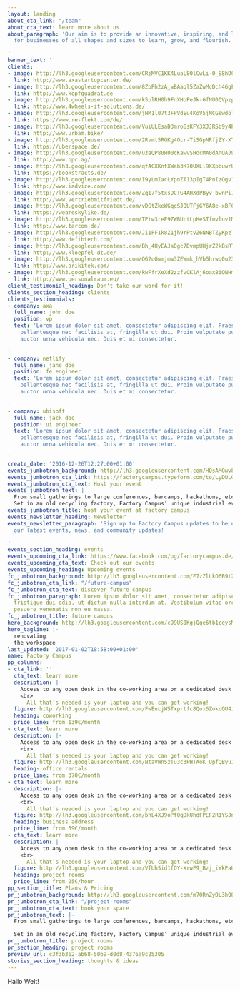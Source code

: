 ```yaml
---
layout: landing
about_cta_link: "/team"
about_cta_text: learn more about us
about_paragraph: 'Our aim is to provide an innovative, inspiring, and laid back environment
  for businesses of all shapes and sizes to learn, grow, and flourish.

'
banner_text: ''
clients:
- image: http://lh3.googleusercontent.com/CRjMVC1KK4LuaL80lCwLi-0_S8hDCErmB48NMIeIAgqPRM9Vb7TeV2F5WfeDg_ypm7_idPsOLLntI7x5iFYFCXfuj4bP
  link: http://www.axastartupcenter.de/
- image: http://lh3.googleusercontent.com/8ZbPh2zA_wBAaql5ZaZwMcDch46gFib_Inksl93T8EZE0hBzminG4Gz4ieMxTS5pju149EBro-58P5ME9XwSDwId8RvR7g
  link: http://www.kopfquadrat.de
- image: http://lh3.googleusercontent.com/k5plRH0h9FnXHoPeJk-6fNU0QVpzpxsgBJhj3VSBATkr3MgwVluhBHPfNaJKrO5EAi1LwGxavUEOA_KkbsObDtjx6zb1
  link: http://www.4wheels-it-solutions.de/
- image: http://lh3.googleusercontent.com/jHM1l07t3FPVdEu4KoV5jMCGswdolg3L6AkeLsJFaIKWdfLircLZrANVlW56WCCOo5OoBG7C5ISsrIbpbvl_Lg6_0FL1
  link: https://www.re-flekt.com/de/
- image: http://lh3.googleusercontent.com/VuiULEsaD3mroGsKFY3XJJRSb9y4PHuDH-dYnHbRdcwZjaoOpHTuKqQnrrETrEHAFcpPPgJW_t9LNvnTL2JhCcSdbdRgyA
  link: http://www.urbam.bike/
- image: http://lh3.googleusercontent.com/2Rvmt5RQKg4Ocr-TiSGpNRfjZY-XTphLedphyLHjN92o0VaG_JervO7JNrEvWFiGs-Qga30rv6Wfonv42LtpQdaJ3Vs
  link: https://uberspace.de/
- image: http://lh3.googleusercontent.com/uzeQP80H00cKawvSHocMA0dAnOAJ9aYVFUCfBFIWih92OvfXXcb7wwBqKLDKVUg9in8rq3wwTHV2yIt5wH0lra1r3HuM
  link: http://www.bpc.ag/
- image: http://lh3.googleusercontent.com/qfACXKntXWab3K70UXLl9XXpbuwrUZkRXeq_poqkxf8sKuh93OQE8XepDhzpYxK_B1H_hmTVDe2s5Bdfjowp_Fgeu-zH
  link: https://bookstracts.de/
- image: http://lh3.googleusercontent.com/I9yLmIacLYpnZT13pIgT4PnIzQgv1UVHeC0flM9JYX-wo5oYcJPdR-YUzN5jxVZRv5stXxiIpH9vW9loMRbfPW0bCbQ
  link: http://www.iadvize.com/
- image: http://lh3.googleusercontent.com/Zq17f5txsDCTG4AHXdPByv_bwnPi1P-HBjkNOT1Lyw5_CwTlLqRfJQeJlEsLJh2UeR_wFN_9ooUOvXweUwuuT0PEWWQ
  link: http://www.vertriebmitfriedt.de/
- image: http://lh3.googleusercontent.com/vDGtZkeWGqcSJQUTFjGY6A8e-xBFG8APaQe6Ts4XH-Q3fco5OeTvV5Lx26_FwP3BUKNFLk1e-jmLqy_GL5amoOqaJBIh
  link: https://weareskylike.de/
- image: http://lh3.googleusercontent.com/TPtw3reE9ZWBUctLpHeSTfmvluv1MgkC2XcM9vJRnuyKrWDDz42EF-x87QS5L93aBn5MjlfBijZlRT-L9e3ETWdmHMo2
  link: http://www.tarcom.de/
- image: http://lh3.googleusercontent.com/Ji1FF1k8Z1jh9rPtvZ6NNBTZyKpzTeLDx3TykCWiqcZMr9wq3N7FPd99BS_G7wA2osXDE5eNb97h3fVTPwpUSW7TG17l7Q
  link: http://www.defibtech.com/
- image: http://lh3.googleusercontent.com/Bh_4UyEAJaDgc7DvmpUHjrZ2kBsRTEop48-ek4j_zlwwg-ZBWgRpMDgjCbU5S7awhtmENvonaEoz1vO6rQ5KeEJpavyi1A
  link: http://www.kloepfel-dt.de/
- image: http://lh3.googleusercontent.com/O62uGwmjmw3ZEWmk_hVb5hrwq0u23PFo7gQ5INliUPEqrqlcykOlUPXKYC_m64bp-QRsSYqkmsckaJsZJiCvigJwgX57
  link: http://www.arikitek.com/
- image: http://lh3.googleusercontent.com/kwFfrXeXd2zzfvCKlAj6oax8iONHmCOKd5I6SDUoBvwA5a9yxNfA3tO48Zyz43xitwfQFK4tHD751nvAogaT1AGZZDt_
  link: http://www.personalraum.eu/
client_testimonial_heading: Don't take our word for it!
clients_section_heading: clients
clients_testimonials:
- company: axa
  full_name: john doe
  position: vp
  text: 'Lorem ipsum dolor sit amet, consectetur adipiscing elit. Praesent est ante,
    pellentesque nec facilisis at, fringilla ut dui. Proin vulputate purus orci, vehicula
    auctor urna vehicula nec. Duis et mi consectetur.

'
- company: netlify
  full_name: jane doe
  position: fe engineer
  text: 'Lorem ipsum dolor sit amet, consectetur adipiscing elit. Praesent est ante,
    pellentesque nec facilisis at, fringilla ut dui. Proin vulputate purus orci, vehicula
    auctor urna vehicula nec. Duis et mi consectetur.

'
- company: ubisoft
  full_name: jack doe
  position: ui engineer
  text: 'Lorem ipsum dolor sit amet, consectetur adipiscing elit. Praesent est ante,
    pellentesque nec facilisis at, fringilla ut dui. Proin vulputate purus orci, vehicula
    auctor urna vehicula nec. Duis et mi consectetur.

'
create_date: '2016-12-26T12:27:00+01:00'
events_jumbotron_background: http://lh3.googleusercontent.com/HQsAMGwv8Fge8r9tSOIQtjm9ZGuCz0pfPrJfwZkd2Y9kc6SdoF9ehDmX0GBiP0agjGoCg6L2ktAXr9bVcSltyz2rl-5A
events_jumbotron_cta_link: https://factorycampus.typeform.com/to/LyDULG
events_jumbotron_cta_text: Host your event
events_jumbotron_text: |
  From small gatherings to large conferences, barcamps, hackathons, etc. host your next event inside one of Dusseldorf’s coolest event halls.
  Set in an old recycling factory, Factory Campus’ unique industrial event halls provide a distinct setup unlike any other.
events_jumbotron_title: host your event at factory campus
events_newsletter_heading: Newsletter
events_newsletter_paragraph: 'Sign up to Factory Campus updates to be notified of
  our latest events, news, and community updates!

'
events_section_heading: events
events_upcoming_cta_link: https://www.facebook.com/pg/factorycampus.de/events/
events_upcoming_cta_text: Check out our events
events_upcoming_heading: Upcoming events
fc_jumbotron_background: http://lh3.googleusercontent.com/F7zZlLkO6B9tZpM24XrB0k-sxjMYa9gH7sBwumuR_ICnPHrS4jkZPmCMS44rKnfNXxkCYR8mek1fT-wIHPliCrbjhbEJBQ
fc_jumbotron_cta_link: "/future-campus"
fc_jumbotron_cta_text: discover future campus
fc_jumbotron_paragraph: Lorem ipsum dolor sit amet, consectetur adipiscing elit. Nunc
  tristique dui odio, ut dictum nulla interdum at. Vestibulum vitae orci eu risus
  posuere venenatis non eu massa.
fc_jumbotron_title: future campus
hero_background: http://lh3.googleusercontent.com/cO9US0KgjQqe6tb1ceysM0QhcSVxUoSRYChextIQf0N3cEfEfrTxIlXV4zsU1KM6bn5tOsDug-8hfE4uBmRct8u4uLg1
hero_tagline: |-
  renovating
  the workspace
last_updated: '2017-01-02T18:58:00+01:00'
name: Factory Campus
pp_columns:
- cta_link: ''
  cta_text: learn more
  description: |-
    Access to any open desk in the co-working area or a dedicated desk of your own..
    <br>
      All that’s needed is your laptop and you can get working!
  figure: http://lh3.googleusercontent.com/FwEncjW5Txprtfc8Qox6ZokcQU4iJJwEieAR5k1mDG4CoVJwLQ9M8KfHf6OnmTtb-J20Zp5-Jc-LlVIV-q1NIxSR1wI
  heading: coworking
  price_line: from 139€/month
- cta_text: learn more
  description: |-
    Access to any open desk in the co-working area or a dedicated desk of your own..
    <br>
      All that’s needed is your laptop and you can get working!
  figure: http://lh3.googleusercontent.com/NtaVWn5zTu3c3PHTAoK_UpfQByu1ZwY2dMD172qIsIKOTrMYagBMj2NKoxHzFBvglt4drS7yQpo73Rs3128SHdU2cYM
  heading: office rentals
  price_line: from 370€/month
- cta_text: learn more
  description: |-
    Access to any open desk in the co-working area or a dedicated desk of your own..
    <br>
      All that’s needed is your laptop and you can get working!
  figure: http://lh3.googleusercontent.com/bhL4XJ9oPf0qDkUhdFPEF2R1YSJnWc_FXbb96jGsrsrPlA90kefkqBN9ZsTsy0yz0rHwrxvaYQJOodPQp8vM-wBV9R_j
  heading: business address
  price_line: from 59€/month
- cta_text: learn more
  description: |-
    Access to any open desk in the co-working area or a dedicated desk of your own..
    <br>
      All that’s needed is your laptop and you can get working!
  figure: http://lh3.googleusercontent.com/VfUhSid1fQY-XrwF9_Bzj_iWkPaUnATH-G0cwmIScSAB9fDBw4Stnjk4iqwqHE5Y6iW0jCz-PFqEl5j1QaH-zOd4KU8
  heading: project rooms
  price_line: from 25€/hour
pp_section_title: Plans & Pricing
pr_jumbotron_background: http://lh3.googleusercontent.com/m70RnZyDL3hQQEFtr30KhwJA3GZZF3ldXOiCgOptL6I3cBdyso5be7iaN6DUladBPW4JZPJQ70fsd_qJ3WZThi48oBjV
pr_jumbotron_cta_link: "/project-rooms"
pr_jumbotron_cta_text: book your space
pr_jumbotron_text: |-
  From small gatherings to large conferences, barcamps, hackathons, etc. host your next event inside one of Dusseldorf’s coolest event halls.

  Set in an old recycling factory, Factory Campus’ unique industrial event halls provide a distinct setup unlike any other.
pr_jumbotron_title: project rooms
pr_section_heading: project rooms
preview_url: c3f3b362-ab68-50b9-d0d8-4376a9c25305
stories_section_heading: thoughts & ideas
---
```


Hallo Welt!